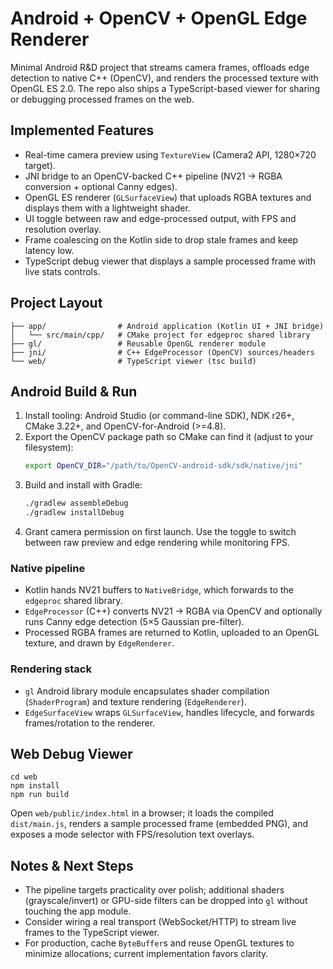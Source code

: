 # Android + OpenCV + OpenGL Edge Renderer

Minimal Android R&D project that streams camera frames, offloads edge detection to native C++ (OpenCV), and renders the processed texture with OpenGL ES 2.0. The repo also ships a TypeScript-based viewer for sharing or debugging processed frames on the web.

## Implemented Features
- Real-time camera preview using `TextureView` (Camera2 API, 1280×720 target).
- JNI bridge to an OpenCV-backed C++ pipeline (NV21 → RGBA conversion + optional Canny edges).
- OpenGL ES renderer (`GLSurfaceView`) that uploads RGBA textures and displays them with a lightweight shader.
- UI toggle between raw and edge-processed output, with FPS and resolution overlay.
- Frame coalescing on the Kotlin side to drop stale frames and keep latency low.
- TypeScript debug viewer that displays a sample processed frame with live stats controls.

## Project Layout
```
├── app/                # Android application (Kotlin UI + JNI bridge)
│   └── src/main/cpp/   # CMake project for edgeproc shared library
├── gl/                 # Reusable OpenGL renderer module
├── jni/                # C++ EdgeProcessor (OpenCV) sources/headers
└── web/                # TypeScript viewer (tsc build)
```

## Android Build & Run
1. Install tooling: Android Studio (or command-line SDK), NDK r26+, CMake 3.22+, and OpenCV-for-Android (>=4.8).
2. Export the OpenCV package path so CMake can find it (adjust to your filesystem):
	```bash
	export OpenCV_DIR="/path/to/OpenCV-android-sdk/sdk/native/jni"
	```
3. Build and install with Gradle:
	```bash
	./gradlew assembleDebug
	./gradlew installDebug
	```
4. Grant camera permission on first launch. Use the toggle to switch between raw preview and edge rendering while monitoring FPS.

### Native pipeline
- Kotlin hands NV21 buffers to `NativeBridge`, which forwards to the `edgeproc` shared library.
- `EdgeProcessor` (C++) converts NV21 → RGBA via OpenCV and optionally runs Canny edge detection (5×5 Gaussian pre-filter).
- Processed RGBA frames are returned to Kotlin, uploaded to an OpenGL texture, and drawn by `EdgeRenderer`.

### Rendering stack
- `gl` Android library module encapsulates shader compilation (`ShaderProgram`) and texture rendering (`EdgeRenderer`).
- `EdgeSurfaceView` wraps `GLSurfaceView`, handles lifecycle, and forwards frames/rotation to the renderer.

## Web Debug Viewer
```
cd web
npm install
npm run build
```
Open `web/public/index.html` in a browser; it loads the compiled `dist/main.js`, renders a sample processed frame (embedded PNG), and exposes a mode selector with FPS/resolution text overlays.

## Notes & Next Steps
- The pipeline targets practicality over polish; additional shaders (grayscale/invert) or GPU-side filters can be dropped into `gl` without touching the app module.
- Consider wiring a real transport (WebSocket/HTTP) to stream live frames to the TypeScript viewer.
- For production, cache `ByteBuffer`s and reuse OpenGL textures to minimize allocations; current implementation favors clarity.